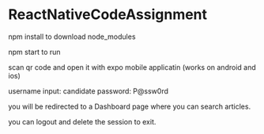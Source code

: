 # ReactNativeCodeAssignment

npm install to download node_modules

npm start to run

scan qr code and open it with expo mobile applicatin (works on android and ios)

username input: candidate
password: P@ssw0rd

you will be redirected to a Dashboard page where you can search articles.

you can logout and delete the session to exit.
